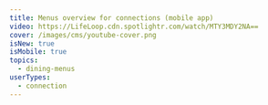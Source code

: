 ```yaml
---
title: Menus overview for connections (mobile app)
video: https://LifeLoop.cdn.spotlightr.com/watch/MTY3MDY2NA==
cover: /images/cms/youtube-cover.png
isNew: true
isMobile: true
topics:
  - dining-menus
userTypes:
  - connection
---
```

